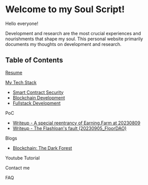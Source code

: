 # Welcome to my Soul Script!

Hello everyone!

Development and research are the most crucial experiences and nourishments that shape my soul. This personal website primarily documents my thoughts on development and research.

## Table of Contents

[Resume](https://zhang-leis-soul-script.gitbook.io/doc/resume)

[My Tech Stack](https://zhang-leis-soul-script.gitbook.io/doc/my-tech-stack-web3-related)

* [Smart Contract Security](https://zhang-leis-soul-script.gitbook.io/doc/my-tech-stack-web3-related#smart-contract-security)
* [Blockchain Development](https://zhang-leis-soul-script.gitbook.io/doc/my-tech-stack-web3-related#blockchain-development)
* [Fullstack Development](https://zhang-leis-soul-script.gitbook.io/doc/my-tech-stack-web3-related#fullstack-development)

PoC

* [Writeup - A special reentrancy of Earning.Farm at 20230809](https://zhang-leis-soul-script.gitbook.io/doc/poc/web3-hack-writeup-series-1-a-special-reentrancy-of-earning.farm-at-20230809)
* [Writeup - The Flashloan's fault (20230905\_FloorDAO)](https://zhang-leis-soul-script.gitbook.io/doc/poc/web3-hack-writeup-series-2-the-flashloans-fault-20230905\_floordao)

Blogs

* [Blockchain: The Dark Forest](https://zhang-leis-soul-script.gitbook.io/doc/blogs/blockchain-the-dark-forest)

Youtube Tutorial

Contact me

FAQ



